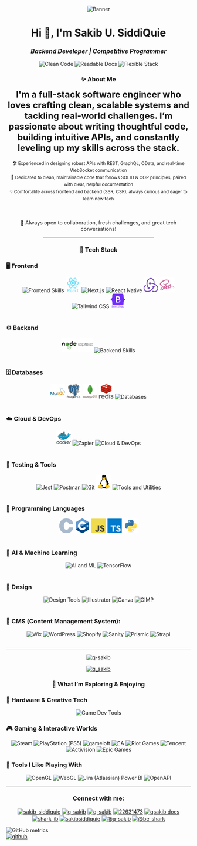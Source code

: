 <p align="center">
  <img src="https://pbs.twimg.com/profile_banners/1050429916217466880/1655775506/600x200" alt="Banner" />
</p>

<h1 align="center">Hi 👋, I'm Sakib U. SiddiQuie</h1>
<h3 align="center"><i>Backend Developer | Competitive Programmer</i></h3>
<p align="center">
  <img src="https://img.shields.io/badge/Code-Clean-blue?style=flat&logo=visualstudio" alt="Clean Code" />
  <img src="https://img.shields.io/badge/Docs-Readable-green?style=flat&logo=markdown" alt="Readable Docs" />
  <img src="https://img.shields.io/badge/Stack-Flexible-purple?style=flat&logo=stackshare" alt="Flexible Stack" />
</p>


<h3 align="center">✨ About Me</h3>

<h4 align="center" style="font-size:24px; max-width: 700px; margin: auto;">
  I'm a full-stack software engineer who loves crafting clean, scalable systems and tackling real-world challenges. I’m passionate about writing thoughtful code, building intuitive APIs, and constantly leveling up my skills across the stack.
</h4>
<p align="center" style="font-size:12px; max-width: 700px; margin: 1.5em auto; line-height: 1.6;">
  🛠️ Experienced in designing robust APIs with REST, GraphQL, OData, and real-time WebSocket communication<br/>
  🧪 Dedicated to clean, maintainable code that follows SOLID & OOP principles, paired with clear, helpful documentation<br/>
  💡 Comfortable across frontend and backend (SSR, CSR), always curious and eager to learn new tech<br/><br/>
</p>


<p align="center" style="margin-top: 2em;">
  💬 Always open to collaboration, fresh challenges, and great tech conversations!
</p>


<hr style="width:60%; margin:auto;" />

<h3 align="center">🧰 Tech Stack</h3>

### 🖥️ Frontend
<p align="center">
  <img src="https://skillicons.dev/icons?i=html,css,tailwind,sass,materialui&theme=light" alt="Frontend Skills" />
  <img src="https://raw.githubusercontent.com/devicons/devicon/master/icons/react/react-original-wordmark.svg" alt="React" width="40" height="40"/>
  <img src="https://cdn.worldvectorlogo.com/logos/nextjs-2.svg" alt="Next.js" width="40" height="40"/>
  <img src="https://reactnative.dev/img/header_logo.svg" alt="React Native" width="40" height="40"/>
  <img src="https://raw.githubusercontent.com/devicons/devicon/master/icons/redux/redux-original.svg" alt="Redux" width="40" height="40"/>
  <img src="https://raw.githubusercontent.com/devicons/devicon/master/icons/sass/sass-original.svg" alt="Sass" width="40" height="40"/>
  <img src="https://www.vectorlogo.zone/logos/tailwindcss/tailwindcss-icon.svg" alt="Tailwind CSS" width="40" height="40"/>
  <img src="https://raw.githubusercontent.com/devicons/devicon/master/icons/bootstrap/bootstrap-plain-wordmark.svg" alt="Bootstrap" width="40" height="40"/>
</br>
</br>
</p>

### ⚙️ Backend
<p align="center">
  <img src="https://raw.githubusercontent.com/devicons/devicon/master/icons/nodejs/nodejs-original-wordmark.svg" alt="Node.js" width="40" height="40"/>
  <img src="https://raw.githubusercontent.com/devicons/devicon/master/icons/express/express-original-wordmark.svg" alt="Express" width="40" height="40"/>
  <img src="https://skillicons.dev/icons?i=deno,django,flask,laravel&theme=light" alt="Backend Skills" />
</br>
</br>
</p>

### 🗄️ Databases
<p align="center">
  <img src="https://raw.githubusercontent.com/devicons/devicon/master/icons/mysql/mysql-original-wordmark.svg" alt="MySQL" width="40" height="40"/>
  <img src="https://raw.githubusercontent.com/devicons/devicon/master/icons/postgresql/postgresql-original-wordmark.svg" alt="PostgreSQL" width="40" height="40"/>
  <img src="https://raw.githubusercontent.com/devicons/devicon/master/icons/mongodb/mongodb-original-wordmark.svg" alt="MongoDB" width="40" height="40"/>
  <img src="https://raw.githubusercontent.com/devicons/devicon/master/icons/redis/redis-original-wordmark.svg" alt="Redis" width="40" height="40"/>
  <img src="https://skillicons.dev/icons?i=mysql,postgres,sqlite,dynamodb,prisma&theme=light" alt="Databases" />
  </br>
</br>
</p>

### ☁️ Cloud & DevOps
<p align="center">
  <img src="https://raw.githubusercontent.com/devicons/devicon/master/icons/docker/docker-original-wordmark.svg" alt="Docker" width="40" height="40"/>
  <img src="https://www.vectorlogo.zone/logos/zapier/zapier-icon.svg" alt="Zapier" width="40" height="40"/>
    <img src="https://skillicons.dev/icons?i=aws,googlecloud,azure,firebase,vercel,heroku,docker,kubernetes,cloudflare,netlify&theme=light" alt="Cloud & DevOps" />
</br>
</br>
</p>

### 🧪 Testing & Tools
<p align="center">
  <img src="https://www.vectorlogo.zone/logos/jestjsio/jestjsio-icon.svg" alt="Jest" width="40" height="40"/>
  <img src="https://www.vectorlogo.zone/logos/getpostman/getpostman-icon.svg" alt="Postman" width="40" height="40"/>
  <img src="https://www.vectorlogo.zone/logos/git-scm/git-scm-icon.svg" alt="Git" width="40" height="40"/>
  <img src="https://raw.githubusercontent.com/devicons/devicon/master/icons/linux/linux-original.svg" alt="Linux" width="40" height="40"/>
  <img src="https://skillicons.dev/icons?i=git,github,gitlab,bitbucket,vscode,postman,notion,cmake,npm,yarn,pnpm&theme=light" alt="Tools and Utilities" />
  </br>
</br>
</p>

### 🧠 Programming Languages
<p align="center">
  <img src="https://raw.githubusercontent.com/devicons/devicon/master/icons/c/c-original.svg" alt="C" width="40" height="40"/>
  <img src="https://raw.githubusercontent.com/devicons/devicon/master/icons/cplusplus/cplusplus-original.svg" alt="C++" width="40" height="40"/>
  <img src="https://raw.githubusercontent.com/devicons/devicon/master/icons/javascript/javascript-original.svg" alt="JavaScript" width="40" height="40"/>
  <img src="https://raw.githubusercontent.com/devicons/devicon/master/icons/typescript/typescript-original.svg" alt="TypeScript" width="40" height="40"/>
  <img src="https://raw.githubusercontent.com/devicons/devicon/master/icons/python/python-original.svg" alt="Python" width="40" height="40"/>
  </br>
</br>
</p>

### 🤖 AI & Machine Learning 
<p align="center">
  <img src="https://skillicons.dev/icons?i=python,tensorflow,pytorch&theme=light" alt="AI and ML" />
  <img src="https://www.vectorlogo.zone/logos/tensorflow/tensorflow-icon.svg" alt="TensorFlow" width="40" height="40"/>
  </br>
</br>
</p>

### 🎨 Design
<p align="center">
  <img src="https://skillicons.dev/icons?i=figma,photoshop&theme=light" alt="Design Tools" />
  <img src="https://www.vectorlogo.zone/logos/adobe_illustrator/adobe_illustrator-icon.svg" alt="Illustrator" width="40" height="40"/>
  <img src="https://cdn.simpleicons.org/canva/00C4CC" alt="Canva" width="40" />
  <img src="https://cdn.simpleicons.org/gimp/5C5543" alt="GIMP" width="40" />
  </br>
</br>
</p>

### 🎨 CMS (Content Management System):
<p align="center">
  <img src="https://cdn.simpleicons.org/wix/000000" alt="Wix" width="40" />
  <img src="https://cdn.simpleicons.org/wordpress/21759B" alt="WordPress" width="40" />
  <img src="https://cdn.simpleicons.org/shopify/7AB55C" alt="Shopify" width="40" />
  <img src="https://cdn.simpleicons.org/sanity/FF2B4F" alt="Sanity" width="40" />
  <img src="https://cdn.simpleicons.org/prismic/484A7A" alt="Prismic" width="40" />
  <img src="https://cdn.simpleicons.org/strapi/8E75FF" alt="Strapi" width="40" />
  </br>
</br>
</p>

---

<p align="center">
  <img src="https://komarev.com/ghpvc/?username=q-sakib&label=Profile%20views&color=0e75b6&style=flat" alt="q-sakib" />
</p>

<p align="center">
  <a href="https://twitter.com/q_sakib" target="_blank">
    <img src="https://img.shields.io/twitter/follow/q_sakib?logo=twitter&style=for-the-badge" alt="q_sakib" />
  </a>
</p>


<h3 align="center">🎯 What I’m Exploring & Enjoying</h3>

### 🔬 Hardware & Creative Tech
<p align="center">
  <img src="https://skillicons.dev/icons?i=raspberrypi,arduino,unity,unrealengine&theme=light" alt="Game Dev Tools" />
</p>

### 🎮 Gaming & Interactive Worlds
<p align="center">
  <img src="https://cdn.simpleicons.org/steam/000000" alt="Steam" width="40" />
  <img src="https://cdn.simpleicons.org/playstation/003791" alt="PlayStation (PS5)" width="40" />
  <img src="https://cdn.simpleicons.org/gameloft/000000" alt="gameloft" width="40" />
  <img src="https://cdn.simpleicons.org/ea/00A2E8" alt="EA" width="40" />
  <img src="https://cdn.simpleicons.org/riotgames/FFDB00" alt="Riot Games" width="40" />
  <img src="https://cdn.simpleicons.org/tencent/0078D7" alt="Tencent" width="40" />
  <img src="https://cdn.simpleicons.org/activision/094189" alt="Activision" width="40" />
  <img src="https://cdn.simpleicons.org/epicgames/313131" alt="Epic Games" width="40" />
</p>

### 🧠 Tools I Like Playing With
<p align="center">
  <img src="https://cdn.simpleicons.org/opengl/5586A4" alt="OpenGL" width="40" />
  <img src="https://cdn.simpleicons.org/webgl/E34F26" alt="WebGL" width="40" />
  <img src="https://cdn.simpleicons.org/atlassian/0052CC" alt="Jira (Atlassian)" width="40" />
  <span> Power BI</span>
  <img src="https://cdn.simpleicons.org/openapiinitiative/6BA539" alt="OpenAPI" width="40" />
</p>

---






<h3 align="center">Connect with me:</h3>
<p align="center">
<a href="https://dev.to/sakib_siddiquie" target="blank"><img align="center" src="https://raw.githubusercontent.com/rahuldkjain/github-profile-readme-generator/master/src/images/icons/Social/devto.svg" alt="sakib_siddiquie" height="30" width="40" /></a>
<a href="https://twitter.com/q_sakib" target="blank"><img align="center" src="https://raw.githubusercontent.com/rahuldkjain/github-profile-readme-generator/master/src/images/icons/Social/twitter.svg" alt="q_sakib" height="30" width="40" /></a>
<a href="https://linkedin.com/in/q-sakib" target="blank"><img align="center" src="https://raw.githubusercontent.com/rahuldkjain/github-profile-readme-generator/master/src/images/icons/Social/linked-in-alt.svg" alt="q-sakib" height="30" width="40" /></a>
<a href="https://stackoverflow.com/users/22631473" target="blank"><img align="center" src="https://raw.githubusercontent.com/rahuldkjain/github-profile-readme-generator/master/src/images/icons/Social/stack-overflow.svg" alt="22631473" height="30" width="40" /></a>
<a href="https://fb.com/qsakib.docs" target="blank"><img align="center" src="https://raw.githubusercontent.com/rahuldkjain/github-profile-readme-generator/master/src/images/icons/Social/facebook.svg" alt="qsakib.docs" height="30" width="40" /></a>
<a href="https://instagram.com/shark_ib" target="blank"><img align="center" src="https://raw.githubusercontent.com/rahuldkjain/github-profile-readme-generator/master/src/images/icons/Social/instagram.svg" alt="shark_ib" height="30" width="40" /></a>
<a href="https://www.behance.net/sakibsiddiquie" target="blank"><img align="center" src="https://raw.githubusercontent.com/rahuldkjain/github-profile-readme-generator/master/src/images/icons/Social/behance.svg" alt="sakibsiddiquie" height="30" width="40" /></a>
<a href="https://medium.com/@q-sakib" target="blank"><img align="center" src="https://raw.githubusercontent.com/rahuldkjain/github-profile-readme-generator/master/src/images/icons/Social/medium.svg" alt="@q-sakib" height="30" width="40" /></a>
<a href="https://www.youtube.com/c/@be_shark" target="blank"><img align="center" src="https://raw.githubusercontent.com/rahuldkjain/github-profile-readme-generator/master/src/images/icons/Social/youtube.svg" alt="@be_shark" height="30" width="40" /></a>
</p>





![GitHub metrics](https://metrics.lecoq.io/q-sakib)  
[<img src='https://cdn.jsdelivr.net/npm/simple-icons@3.0.1/icons/github.svg' alt='github' height='40'>](https://github.com/q-sakib)


